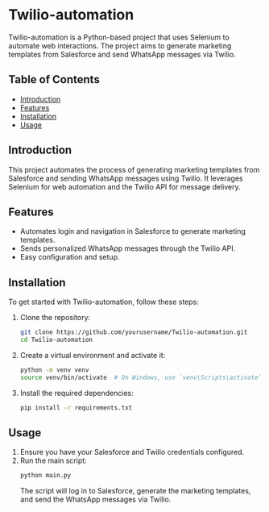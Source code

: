 # Twilio-automation

Twilio-automation is a Python-based project that uses Selenium to automate web interactions. The project aims to generate marketing templates from Salesforce and send WhatsApp messages via Twilio.

## Table of Contents

- [Introduction](#introduction)
- [Features](#features)
- [Installation](#installation)
- [Usage](#usage)

## Introduction

This project automates the process of generating marketing templates from Salesforce and sending WhatsApp messages using Twilio. It leverages Selenium for web automation and the Twilio API for message delivery.

## Features

- Automates login and navigation in Salesforce to generate marketing templates.
- Sends personalized WhatsApp messages through the Twilio API.
- Easy configuration and setup.

## Installation

To get started with Twilio-automation, follow these steps:

1. Clone the repository:

   ```bash
   git clone https://github.com/yourusername/Twilio-automation.git
   cd Twilio-automation
   ```
2. Create a virtual environment and activate it:

   ```bash
   python -m venv venv
   source venv/bin/activate  # On Windows, use `venv\Scripts\activate`
   ```
3. Install the required dependencies:
   ```bash
   pip install -r requirements.txt
   ```

## Usage

1. Ensure you have your Salesforce and Twilio credentials configured.
2. Run the main script:
   ```bash
   python main.py
   ```
   The script will log in to Salesforce, generate the marketing templates, and send the WhatsApp messages via Twilio.
